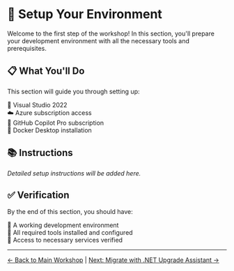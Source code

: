 # 🔧 Setup Your Environment

Welcome to the first step of the workshop! In this section, you'll prepare your development environment with all the necessary tools and prerequisites.

## 📋 What You'll Do

This section will guide you through setting up:

🔨 Visual Studio 2022  
☁️ Azure subscription access  
🤖 GitHub Copilot Pro subscription  
🐳 Docker Desktop installation  

## 📚 Instructions

*Detailed setup instructions will be added here.*

## ✅ Verification

By the end of this section, you should have:

🔹 A working development environment  
🔹 All required tools installed and configured  
🔹 Access to necessary services verified  

---
[← Back to Main Workshop](../README.md) | [Next: Migrate with .NET Upgrade Assistant →](../2-migrate-with-dotnet-upgrade-assistant/README.md)
